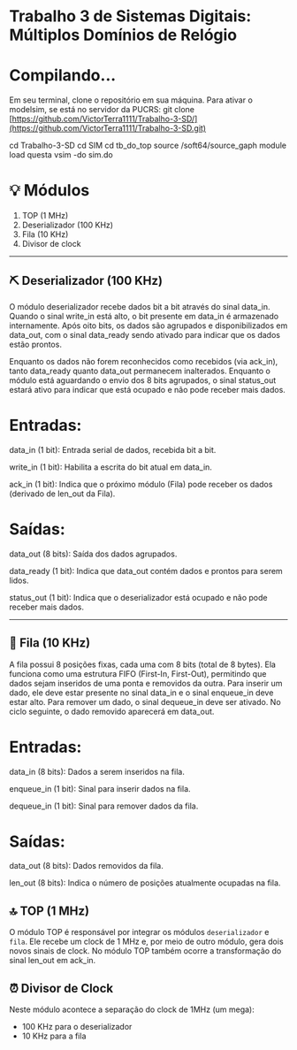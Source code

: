 # Trabalho 3 de Sistemas Digitais: Múltiplos Domínios de Relógio

# Compilando...
 Em seu terminal, clone o repositório em sua máquina. Para ativar o modelsim, se está no servidor da PUCRS:
 git clone [https://github.com/VictorTerra1111/Trabalho-3-SD/](https://github.com/VictorTerra1111/Trabalho-3-SD.git)

 cd Trabalho-3-SD
 cd SIM
 cd tb_do_top
 source /soft64/source_gaph
 module load questa
 vsim -do sim.do
 
# 💡 Módulos

1. TOP (1 MHz)
2. Deserializador (100 KHz)
3. Fila (10 KHz)
4. Divisor de clock
---
## ⛏️ Deserializador (100 KHz)

O módulo deserializador recebe dados bit a bit através do sinal data_in. Quando o sinal write_in está alto, o bit presente em data_in é armazenado internamente. Após oito bits, os dados são agrupados e disponibilizados em data_out, com o sinal data_ready sendo ativado para indicar que os dados estão prontos.

Enquanto os dados não forem reconhecidos como recebidos (via ack_in), tanto data_ready quanto data_out permanecem inalterados. Enquanto o módulo está aguardando o envio dos 8 bits agrupados, o sinal status_out estará ativo para indicar que está ocupado e não pode receber mais dados.

# Entradas:
data_in (1 bit): Entrada serial de dados, recebida bit a bit.

write_in (1 bit): Habilita a escrita do bit atual em data_in.

ack_in (1 bit): Indica que o próximo módulo (Fila) pode receber os dados (derivado de len_out da Fila).

# Saídas:
data_out (8 bits): Saída dos dados agrupados.

data_ready (1 bit): Indica que data_out contém dados e prontos para serem lidos.

status_out (1 bit): Indica que o deserializador está ocupado e não pode receber mais dados.

---

## 👥 Fila (10 KHz)

A fila possui 8 posições fixas, cada uma com 8 bits (total de 8 bytes). Ela funciona como uma estrutura FIFO (First-In, First-Out), permitindo que dados sejam inseridos de uma ponta e removidos da outra.
Para inserir um dado, ele deve estar presente no sinal data_in e o sinal enqueue_in deve estar alto. Para remover um dado, o sinal dequeue_in deve ser ativado. No ciclo seguinte, o dado removido aparecerá em data_out.
 
# Entradas:
data_in (8 bits): Dados a serem inseridos na fila.

enqueue_in (1 bit): Sinal para inserir dados na fila.

dequeue_in (1 bit): Sinal para remover dados da fila.


# Saídas:

data_out (8 bits): Dados removidos da fila.

len_out (8 bits): Indica o número de posições atualmente ocupadas na fila.

## 🔝 TOP (1 MHz)

O módulo TOP é responsável por integrar os módulos `deserializador` e `fila`. Ele recebe um clock de 1 MHz e, por meio de outro módulo, gera dois novos sinais de clock.
No módulo TOP também ocorre a transformação do sinal len_out em ack_in.

## ⏰ Divisor de Clock 

Neste módulo acontece a separação do clock de 1MHz (um mega):
- 100 KHz para o deserializador
- 10 KHz para a fila
